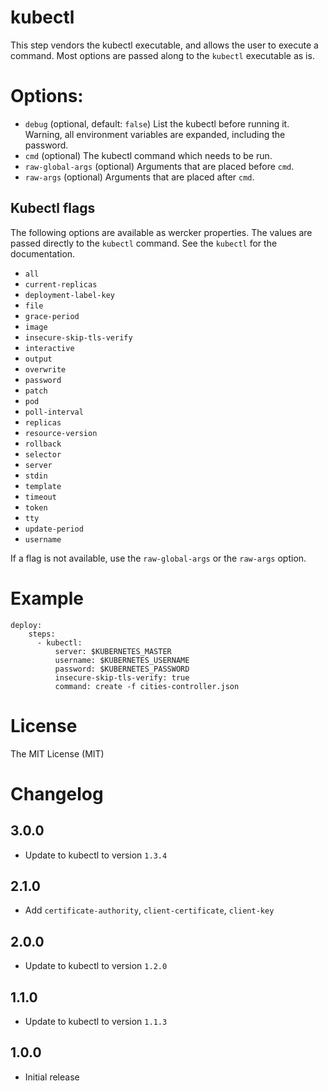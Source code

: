# kubectl

This step vendors the kubectl executable, and allows the user to execute a
command. Most options are passed along to the `kubectl` executable as is.

# Options:

- `debug` (optional, default: `false`) List the kubectl before running it.
Warning, all environment variables are expanded, including the password.
- `cmd` (optional) The kubectl command which needs to be run.
- `raw-global-args` (optional) Arguments that are placed before `cmd`.
- `raw-args` (optional) Arguments that are placed after `cmd`.

## Kubectl flags

The following options are available as wercker properties. The values are passed
directly to the `kubectl` command. See the `kubectl` for the documentation.

- `all`
- `current-replicas`
- `deployment-label-key`
- `file`
- `grace-period`
- `image`
- `insecure-skip-tls-verify`
- `interactive`
- `output`
- `overwrite`
- `password`
- `patch`
- `pod`
- `poll-interval`
- `replicas`
- `resource-version`
- `rollback`
- `selector`
- `server`
- `stdin`
- `template`
- `timeout`
- `token`
- `tty`
- `update-period`
- `username`

If a flag is not available, use the `raw-global-args` or the `raw-args` option.

# Example

```
deploy:
    steps:
      - kubectl:
          server: $KUBERNETES_MASTER
          username: $KUBERNETES_USERNAME
          password: $KUBERNETES_PASSWORD
          insecure-skip-tls-verify: true
          command: create -f cities-controller.json
```

# License

The MIT License (MIT)

# Changelog

## 3.0.0

- Update to kubectl to version `1.3.4`

## 2.1.0

- Add `certificate-authority`, `client-certificate`, `client-key`

## 2.0.0

- Update to kubectl to version `1.2.0`

## 1.1.0

- Update to kubectl to version `1.1.3`

## 1.0.0

- Initial release
